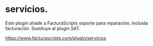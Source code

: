 # servicios.
Este plugin añade a FacturaScripts soporte para reparación, incluida facturación.
Sustituye al plugin SAT.

https://www.facturascripts.com/plugin/servicios